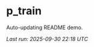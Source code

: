 # p_train

Auto-updating README demo.

<!--START_SECTION:status-->
_Last run: 2025-09-30 22:18 UTC_
<!--END_SECTION:status-->


















































































































































































































































































































































































































































































































































































































































































































































































































































































































































































